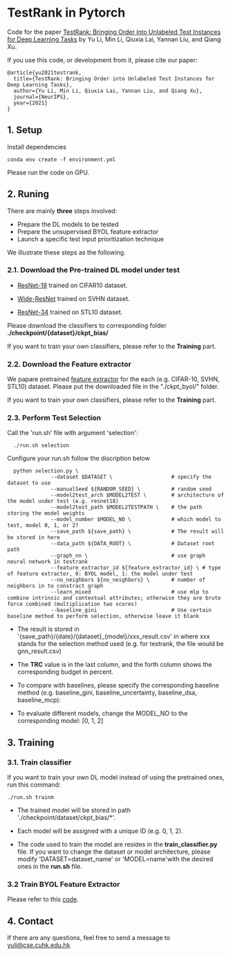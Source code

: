 # TestRank in Pytorch

Code for the paper [TestRank: Bringing Order into Unlabeled Test Instances for Deep Learning Tasks](https://arxiv.org/abs/2105.10113) by Yu Li, Min Li, Qiuxia Lai, Yannan Liu, and Qiang Xu. 

If you use this code, or development from it, please cite our paper:
```
@article{yu2021testrank,
  title={TestRank: Bringing Order into Unlabeled Test Instances for Deep Learning Tasks},
  author={Yu Li, Min Li, Qiuxia Lai, Yannan Liu, and Qiang Xu},
  journal={NeurIPS},
  year={2021}
}
```


## 1. Setup

Install dependencies
```setup
conda env create -f environment.yml
```

Please run the code on GPU.


## 2. Runing
<!-- In general, we have the following main files:

      --train_classifier.py # used to train DL classifiers
      --selection.py  # the selection strategy
      --byol/* # code to train the unsupervised feature extractor -->

There are mainly **three** steps involved:
   - Prepare the DL models to be tested
   - Prepare the unsupervised BYOL feature extractor 
   - Launch a specific test input prioritization technique

We illustrate these steps as the following.
 
### 2.1. Download the Pre-trained DL model under test
 
 - [ResNet-18](https://github.com/yuli-yl/TestRank/tree/master/checkpoint/cifar10/ckpt_bias) trained on CIFAR10 dataset. 

- [Wide-ResNet](https://github.com/yuli-yl/TestRank/tree/master/checkpoint/svhn/ckpt_bias) trained on SVHN dataset.

- [ResNet-34](https://github.com/yuli-yl/TestRank/tree/master/checkpoint/stl10/ckpt_bias) trained on STL10 dataset.

Please download the classifiers to corresponding folder  **./checkpoint/{dataset}/ckpt_bias/**

  <!-- To make sure the correctness of the downloaded file, please check your **md5** after you download the weight files:

      --resnet34_0_b.t7: e6e518998e9be957c77afe8a33aff590
      --resnet34_1_b.t7: 44a5f49cc833421f0e489a5e0aa37bac
      --resnet34_2_b.t7: 388598538a54aa2f96c082c07a08fbc3 -->


If you want to train your own classifiers, please refer to the **Training** part.


### 2.2. Download the Feature extractor

We papare pretrained [feature extractor](https://github.com/yuli-yl/TestRank/tree/master/ckpt_byol) for the each (e.g. CIFAR-10, SVHN, STL10) dataset. Please put the downloaded file in the "./ckpt_byol/" folder.

<!-- The md5 of this file is: fe7e3bc9f846e0250c7e6951034ec13f -->
If you want to train your own classifiers, please refer to the **Training** part.

### 2.3. Perform Test Selection
   Call the 'run.sh' file with argument 'selection':

      ./run.sh selection

   Configure your run.sh follow the discription below
      
      python selection.py \
                  --dataset $DATASET \                   # specify the dataset to use
                  --manualSeed ${RANDOM_SEED} \          # random seed
                  --model2test_arch $MODEL2TEST \        # architecture of the model under test (e.g. resnet18)
                  --model2test_path $MODEL2TESTPATH \    # the path storing the model weights 
                  --model_number $MODEL_NO \             # which model to test, model 0, 1, or 2?
                  --save_path ${save_path} \             # The result will be stored in here
                  --data_path ${DATA_ROOT} \             # Dataset root path
                  --graph_nn \                           # use graph neural network in testrank
                  --feature_extractor_id ${feature_extractor_id} \ # type of feature extractor, 0: BYOL model, 1: the model under test
                  --no_neighbors ${no_neighbors} \       # number of neighbors in to constract graph
                  --learn_mixed                          # use mlp to combine intrinsic and contextual attributes; otherwise they are brute force combined (multiplication two scores)
                  --baseline_gini                        # Use certain baseline method to perform selection, otherwise leave it blank

   - The result is stored in '{save_path}/{date}/{dataset}_{model}/xxx_result.csv' in where xxx stands for the selection method used (e.g. for testrank, the file would be gnn_result.csv)

   
   - The **TRC** value is in the last column, and the forth column shows the corresponding budget in percent.

   - To compare with baselines, please specify the corresponding baseline method (e.g. baseline_gini, baseline_uncertainty, baseline_dsa, baseline_mcp):

   - To evaluate different models, change the MODEL_NO to the corresponding model: [0, 1, 2]

## 3. Training

### 3.1. Train classifier
If you want to train your own DL model instead of using the pretrained ones, run this command:

```train
./run.sh trainm
```

- The trained model will be stored in path './checkpoint/dataset/ckpt_bias/*'. 

 - Each model will be assigned with a unique ID (e.g. 0, 1, 2). 
   

- The code used to train the model are resides in the **train_classifier.py** file. 
If you want to change the dataset or model architecture, please modify 'DATASET=dataset_name' or 'MODEL=name'with the desired ones in the **run.sh** file.

### 3.2 Train BYOL Feature Extractor
Please refer to this [code](https://github.com/sthalles/PyTorch-BYOL).


## 4. Contact
If there are any questions, feel free to send a message to yuli@cse.cuhk.edu.hk


